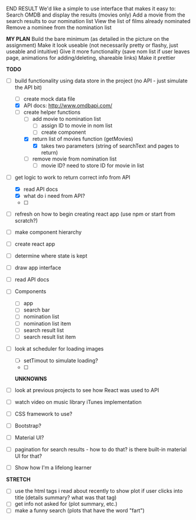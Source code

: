 END RESULT
We'd like a simple to use interface that makes it easy to:
Search OMDB and display the results (movies only)
Add a movie from the search results to our nomination list
View the list of films already nominated
Remove a nominee from the nomination list


**MY PLAN**
Build the bare minimum (as detailed in the picture on the assignment)
Make it look useable (not necessarily pretty or flashy, just useable and intuitive)
Give it more functionality (save nom list if user leaves page, animations for adding/deleting, shareable links)
Make it prettier

**TODO**
- [ ] build functionality using data store in the project (no API - just simulate the API bit)
  - [ ] create mock data file
  - [x] API docs: http://www.omdbapi.com/
  - [ ] create helper functions
    - [ ] add movie to nomination list
      - [ ] assign ID to movie in nom list
      - [ ] create component
    - [x] return list of movies function (getMovies)
      - [x] takes two parameters (string of searchText and pages to return)
    - [ ] remove movie from nomination list
      - [ ] movie ID? need to store ID for movie in list
- [ ] get logic to work to return correct info from API
  - [x] read API docs
  - [x] what do i need from API?
  - [ ] 
- [ ] refresh on how to begin creating react app (use npm or start from scratch?)
- [ ] make component hierarchy
- [ ] create react app
- [ ] determine where state is kept
- [ ] draw app interface
- [ ] read API docs
- [ ] Components
  - [ ] app
  - [ ] search bar
  - [ ] nomination list
  - [ ] nomination list item
  - [ ] search result list
  - [ ] search result list item
- [ ] look at scheduler for loading images
  - [ ] setTimout to simulate loading?
  - [ ] 

  **UNKNOWNS**
- [ ] look at previous projects to see how React was used to  API
- [ ] watch video on music library iTunes implementation
- [ ] CSS framework to use?
- [ ] Bootstrap?
- [ ] Material UI?
- [ ] pagination for search results - how to do that? is there built-in material UI for that?

- [ ] Show how I'm a lifelong learner


**STRETCH**
- [ ] use the html tags i read about recently to show plot if user clicks into title (details summary? what was that tag)
- [ ] get info not asked for (plot summary, etc.)
- [ ] make a funny search (plots that have the word "fart")